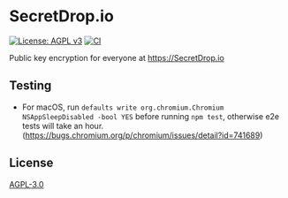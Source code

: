 # SecretDrop.io

[![License: AGPL v3](https://img.shields.io/badge/License-AGPL%20v3-blue.svg)](https://www.gnu.org/licenses/agpl-3.0) [![CI](https://github.com/Calvin-LL/SecretDrop.io/workflows/CI/badge.svg?branch=master)](https://github.com/Calvin-LL/SecretDrop.io/actions)

Public key encryption for everyone at https://SecretDrop.io

## Testing

- For macOS, run `defaults write org.chromium.Chromium NSAppSleepDisabled -bool YES` before running `npm test`, otherwise e2e tests will take an hour. (https://bugs.chromium.org/p/chromium/issues/detail?id=741689)

## License

[AGPL-3.0](https://www.gnu.org/licenses/agpl-3.0.en.html)
